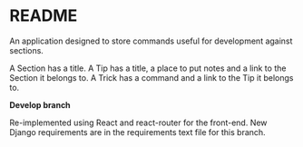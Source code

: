 # README #

An application designed to store commands useful for development against sections.

A Section has a title.
A Tip has a title, a place to put notes and a link to the Section it belongs to.
A Trick has a command and a link to the Tip it belongs to.

**Develop branch**

Re-implemented using React and react-router for the front-end. New Django requirements are in the requirements text file for this branch.